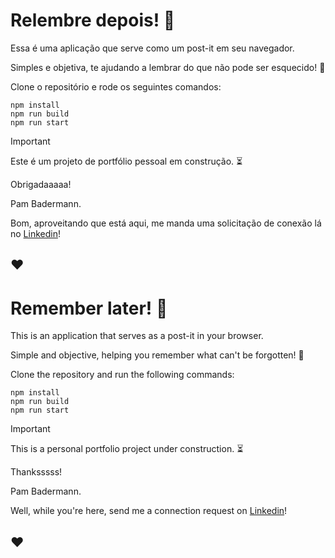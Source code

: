 # Relembre depois! :pencil:

Essa é uma aplicação que serve como um post-it em seu navegador.

Simples e objetiva, te ajudando a lembrar do que não pode ser esquecido! :no_good:

Clone o repositório e rode os seguintes comandos:

```
npm install
npm run build
npm run start
```

> [!IMPORTANT]
> Este é um projeto de portfólio pessoal em construção. :hourglass_flowing_sand:

Obrigadaaaaa!

Pam Badermann.

Bom, aproveitando que está aqui, me manda uma solicitação de conexão lá no [Linkedin](https://www.linkedin.com/in/pamelabadermann/)!

## ♥

# Remember later! :pencil:

This is an application that serves as a post-it in your browser.

Simple and objective, helping you remember what can't be forgotten! :no_good:

Clone the repository and run the following commands:

```
npm install
npm run build
npm run start
```

> [!IMPORTANT]
> This is a personal portfolio project under construction. :hourglass_flowing_sand:

Thanksssss!

Pam Badermann.

Well, while you're here, send me a connection request on [Linkedin](https://www.linkedin.com/in/pamelabadermann/)!

## ♥
